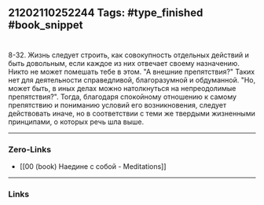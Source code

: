 21202110252244
Tags: #type_finished #book_snippet 
---
# 

 8-32. Жизнь следует строить, как совокупность отдельных действий и быть довольным, если каждое из них отвечает своему назначению. Никто не может помешать тебе в этом.  "А внешние препятствия?"  Таких нет для деятельности справедливой, благоразумной и обдуманной.  "Но, может быть, в иных делах можно натолкнуться на непреодолимые препятствия?".  Тогда, благодаря спокойному отношению к самому препятствию и пониманию условий его возникновения, следует действовать иначе, но в соответствии с теми же твердыми жизненными принципами, о которых речь шла выше. 

---
### Zero-Links
 - [[00 (book) Наедине с собой - Meditations]]
---
### Links
